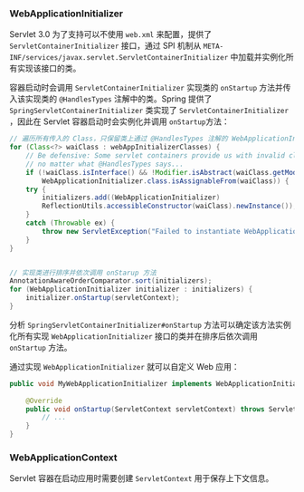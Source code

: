 ### WebApplicationInitializer

Servlet 3.0 为了支持可以不使用 `web.xml` 来配置，提供了 `ServletContainerInitializer` 接口，通过 SPI 机制从 `META-INF/services/javax.servlet.ServletContainerInitializer` 中加载并实例化所有实现该接口的类。

容器启动时会调用 `ServletContainerInitializer` 实现类的 `onStartup` 方法并传入该实现类的 `@HandlesTypes` 注解中的类。Spring 提供了 `SpringServletContainerInitializer` 类实现了 `ServletContainerInitializer` ，因此在 Servlet 容器启动时会实例化并调用 `onStartup`方法：

```java
// 遍历所有传入的 Class，只保留类上通过 @HandlesTypes 注解的 WebApplicationInitializer 类
for (Class<?> waiClass : webAppInitializerClasses) {
	// Be defensive: Some servlet containers provide us with invalid classes,
	// no matter what @HandlesTypes says...
	if (!waiClass.isInterface() && !Modifier.isAbstract(waiClass.getModifiers()) &&
		WebApplicationInitializer.class.isAssignableFrom(waiClass)) {
	try {
		initializers.add((WebApplicationInitializer)											// 实例化保留下来的类
        ReflectionUtils.accessibleConstructor(waiClass).newInstance());
	}
	catch (Throwable ex) {
		throw new ServletException("Failed to instantiate WebApplicationInitializer class", ex);
	}
}


// 实现类进行排序并依次调用 onStarup 方法
AnnotationAwareOrderComparator.sort(initializers);
for (WebApplicationInitializer initializer : initializers) {
	initializer.onStartup(servletContext);
}
```

分析 `SpringServletContainerInitializer#onStartup` 方法可以确定该方法实例化所有实现 `WebApplicationInitializer` 接口的类并在排序后依次调用 `onStartup` 方法。



通过实现 `WebApplicationInitializer` 就可以自定义 Web 应用：

```java
public void MyWebApplicationInitializer implements WebApplicationInitializer {
    
    @Override
    public void onStartup(ServletContext servletContext) throws ServletException {
    	// ...
    }
}
```

### WebApplicationContext

Servlet 容器在启动应用时需要创建 `ServletContext` 用于保存上下文信息。